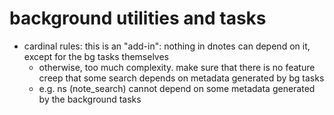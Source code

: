 # background utilities and tasks

- cardinal rules: this is an "add-in": nothing in dnotes can depend on it, except for the bg tasks themselves
    - otherwise, too much complexity. make sure that there is no feature creep that some search depends on metadata generated by bg tasks
    - e.g. ns (note_search) cannot depend on some metadata generated by the background tasks
